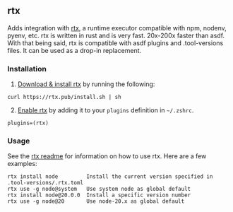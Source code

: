 ## rtx


Adds integration with [rtx](https://github.com/jdx/rtx), a runtime executor compatible with npm,  nodenv, pyenv, etc. rtx is written in rust and is very fast. 20x-200x faster than asdf. With that being said, rtx is compatible with asdf plugins and .tool-versions files. It can be used as a drop-in replacement.

### Installation

1. [Download & install rtx](https://github.com/jdx/rtx#installation) by running the following:

  ```
  curl https://rtx.pub/install.sh | sh
  ```


2. [Enable rtx](https://github.com/jdx/rtx#quickstart) by adding it to your `plugins` definition in `~/.zshrc`.

  ```
  plugins=(rtx)
  ```

### Usage

See the [rtx readme](https://github.com/jdx/rtx#table-of-contents) for information on how to use rtx. Here are a few examples:

```
rtx install node         Install the current version specified in .tool-versions/.rtx.toml
rtx use -g node@system   Use system node as global default
rtx install node@20.0.0  Install a specific version number
rtx use -g node@20       Use node-20.x as global default
```

